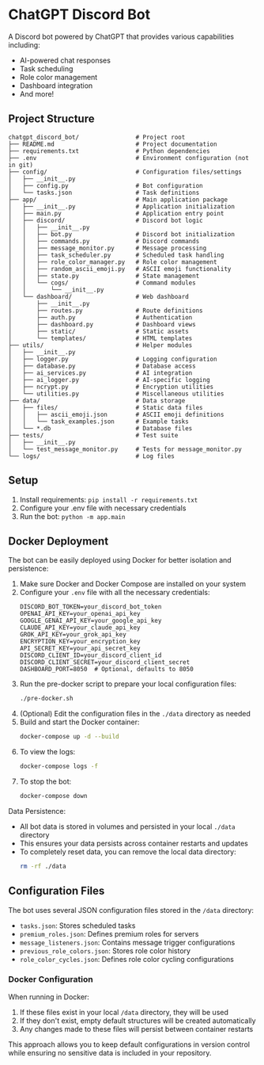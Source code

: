 # ChatGPT Discord Bot

A Discord bot powered by ChatGPT that provides various capabilities including:
- AI-powered chat responses
- Task scheduling
- Role color management
- Dashboard integration
- And more!

## Project Structure
```
chatgpt_discord_bot/                # Project root
├── README.md                       # Project documentation
├── requirements.txt                # Python dependencies
├── .env                            # Environment configuration (not in git)
├── config/                         # Configuration files/settings
│   ├── __init__.py
│   ├── config.py                   # Bot configuration
│   └── tasks.json                  # Task definitions
├── app/                            # Main application package
│   ├── __init__.py                 # Application initialization
│   ├── main.py                     # Application entry point
│   ├── discord/                    # Discord bot logic
│   │   ├── __init__.py
│   │   ├── bot.py                  # Discord bot initialization
│   │   ├── commands.py             # Discord commands
│   │   ├── message_monitor.py      # Message processing 
│   │   ├── task_scheduler.py       # Scheduled task handling
│   │   ├── role_color_manager.py   # Role color management
│   │   ├── random_ascii_emoji.py   # ASCII emoji functionality
│   │   ├── state.py                # State management
│   │   └── cogs/                   # Command modules
│   │       └── __init__.py
│   └── dashboard/                  # Web dashboard
│       ├── __init__.py
│       ├── routes.py               # Route definitions
│       ├── auth.py                 # Authentication
│       ├── dashboard.py            # Dashboard views
│       ├── static/                 # Static assets
│       └── templates/              # HTML templates
├── utils/                          # Helper modules
│   ├── __init__.py
│   ├── logger.py                   # Logging configuration
│   ├── database.py                 # Database access
│   ├── ai_services.py              # AI integration
│   ├── ai_logger.py                # AI-specific logging
│   ├── ncrypt.py                   # Encryption utilities
│   └── utilities.py                # Miscellaneous utilities
├── data/                           # Data storage
│   ├── files/                      # Static data files
│   │   ├── ascii_emoji.json        # ASCII emoji definitions
│   │   └── task_examples.json      # Example tasks
│   └── *.db                        # Database files
├── tests/                          # Test suite
│   ├── __init__.py
│   └── test_message_monitor.py     # Tests for message_monitor.py
└── logs/                           # Log files
```

## Setup
1. Install requirements: `pip install -r requirements.txt`
2. Configure your .env file with necessary credentials
3. Run the bot: `python -m app.main`

## Docker Deployment
The bot can be easily deployed using Docker for better isolation and persistence:

1. Make sure Docker and Docker Compose are installed on your system
2. Configure your `.env` file with all the necessary credentials:
   ```
   DISCORD_BOT_TOKEN=your_discord_bot_token
   OPENAI_API_KEY=your_openai_api_key
   GOOGLE_GENAI_API_KEY=your_google_api_key
   CLAUDE_API_KEY=your_claude_api_key
   GROK_API_KEY=your_grok_api_key
   ENCRYPTION_KEY=your_encryption_key
   API_SECRET_KEY=your_api_secret_key
   DISCORD_CLIENT_ID=your_discord_client_id
   DISCORD_CLIENT_SECRET=your_discord_client_secret
   DASHBOARD_PORT=8050  # Optional, defaults to 8050
   ```
3. Run the pre-docker script to prepare your local configuration files:
   ```bash
   ./pre-docker.sh
   ```
4. (Optional) Edit the configuration files in the `./data` directory as needed
5. Build and start the Docker container:
   ```bash
   docker-compose up -d --build
   ```
6. To view the logs:
   ```bash
   docker-compose logs -f
   ```
7. To stop the bot:
   ```bash
   docker-compose down
   ```

Data Persistence:
- All bot data is stored in volumes and persisted in your local `./data` directory
- This ensures your data persists across container restarts and updates
- To completely reset data, you can remove the local data directory:
  ```bash
  rm -rf ./data
  ```

## Configuration Files

The bot uses several JSON configuration files stored in the `/data` directory:

- `tasks.json`: Stores scheduled tasks
- `premium_roles.json`: Defines premium roles for servers
- `message_listeners.json`: Contains message trigger configurations
- `previous_role_colors.json`: Stores role color history
- `role_color_cycles.json`: Defines role color cycling configurations

### Docker Configuration

When running in Docker:
1. If these files exist in your local `/data` directory, they will be used
2. If they don't exist, empty default structures will be created automatically
3. Any changes made to these files will persist between container restarts

This approach allows you to keep default configurations in version control while ensuring no sensitive data is included in your repository.
